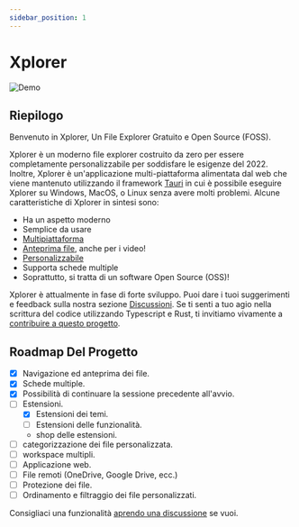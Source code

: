 ```yaml
---
sidebar_position: 1
---
```


# Xplorer

![Demo](/img/docs/themed-xplorer.webp)

## Riepilogo

Benvenuto in Xplorer, Un File Explorer Gratuito e Open Source (FOSS).

Xplorer è un moderno file explorer costruito da zero per essere completamente personalizzabile per soddisfare le esigenze del 2022. Inoltre, Xplorer è un'applicazione multi-piattaforma alimentata dal web che viene mantenuto utilizzando il framework [Tauri](https://tauri.studio) in cui è possibile eseguire Xplorer su Windows, MacOS, o Linux senza avere molti problemi. Alcune caratteristiche di Xplorer in sintesi sono:

-   Ha un aspetto moderno
-   Semplice da usare
-   [Multipiattaforma](https://xplorer.space/)
-   [Anteprima file](https://xplorer.space/docs/guides/operation/#preview-file), anche per i video!
-   [Personalizzabile](https://xplorer.space/docs/Extensions/theme/)
-   Supporta schede multiple
-   Soprattutto, si tratta di un software Open Source (OSS)!

Xplorer è attualmente in fase di forte sviluppo. Puoi dare i tuoi suggerimenti e feedback sulla nostra sezione [Discussioni](https://github.com/kimlimjustin/xplorer/discussions/). Se ti senti a tuo agio nella scrittura del codice utilizzando Typescript e Rust, ti invitiamo vivamente a [contribuire a questo progetto](https://xplorer.space/community/Contributing/).

## Roadmap Del Progetto

-   [x] Navigazione ed anteprima dei file.
-   [x] Schede multiple.
-   [x] Possibilità di continuare la sessione precedente all'avvio.
-   [ ] Estensioni.
    -   [x] Estensioni dei temi.
    -   [ ] Estensioni delle funzionalità.
    -   shop delle estensioni.
-   [ ] categorizzazione dei file personalizzata.
-   [ ] workspace multipli.
-   [ ] Applicazione web.
-   [ ] File remoti (OneDrive, Google Drive, ecc.)
-   [ ] Protezione dei file.
-   [ ] Ordinamento e filtraggio dei file personalizzati.

Consigliaci una funzionalità [aprendo una discussione](https://github.com/kimlimjustin/xplorer/discussions) se vuoi.
